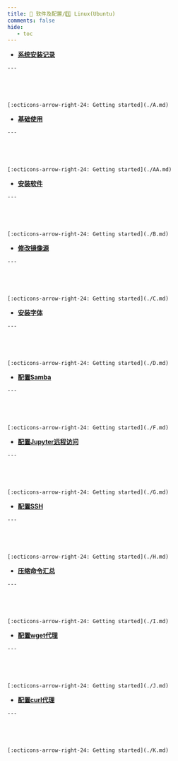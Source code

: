 ```yaml
---
title: 🎀 软件及配置/1️⃣ Linux(Ubuntu)
comments: false
hide:
   - toc
---
```


<div class="grid cards index-info" markdown>

-    __[系统安装记录](./A.md)__

	---

	

	

	[:octicons-arrow-right-24: Getting started](./A.md)

-    __[基础使用](./AA.md)__

	---

	

	

	[:octicons-arrow-right-24: Getting started](./AA.md)

-    __[安装软件](./B.md)__

	---

	

	

	[:octicons-arrow-right-24: Getting started](./B.md)

-    __[修改镜像源](./C.md)__

	---

	

	

	[:octicons-arrow-right-24: Getting started](./C.md)

-    __[安装字体](./D.md)__

	---

	

	

	[:octicons-arrow-right-24: Getting started](./D.md)

-    __[配置Samba](./F.md)__

	---

	

	

	[:octicons-arrow-right-24: Getting started](./F.md)

-    __[配置Jupyter远程访问](./G.md)__

	---

	

	

	[:octicons-arrow-right-24: Getting started](./G.md)

-    __[配置SSH](./H.md)__

	---

	

	

	[:octicons-arrow-right-24: Getting started](./H.md)

-    __[压缩命令汇总](./I.md)__

	---

	

	

	[:octicons-arrow-right-24: Getting started](./I.md)

-    __[配置wget代理](./J.md)__

	---

	

	

	[:octicons-arrow-right-24: Getting started](./J.md)

-    __[配置curl代理](./K.md)__

	---

	

	

	[:octicons-arrow-right-24: Getting started](./K.md)

</div>